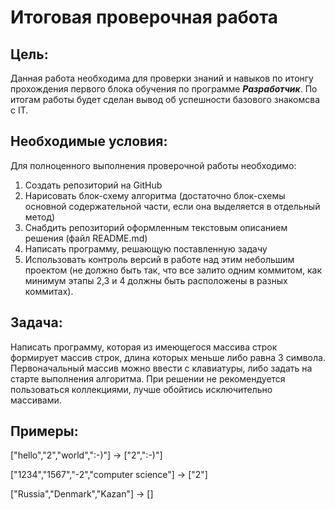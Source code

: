 # Итоговая проверочная работа

## Цель: 
Данная работа необходима для проверки знаний и навыков по итонгу прохождения первого блока обучения по программе _**Разработчик**_. По итогам работы будет сделан вывод об успешности базового знакомсва с IT.

## Необходимые условия:
Для полноценного выполнения проверочной работы необходимо:
1. Создать репозиторий на GitHub
2. Нарисовать блок-схему алгоритма (достаточно блок-схемы основной содержательной части, если она выделяется в отдельный метод)
3. Снабдить репозиторий оформленным текстовым описанием решения (файл README.md)
4. Написать программу, решающую поставленную задачу
5. Использовать контроль версий в работе над этим небольшим проектом (не должно быть так, что все залито одним коммитом, как минимум этапы 2,3 и 4 должны быть расположены в разных коммитах).

## Задача:
Написать программу, которая из имеющегося массива строк формирует массив строк, длина которых меньше либо равна 3 символа. Первоначальный массив можно ввести с клавиатуры, либо задать на старте выполнения алгоритма. При решении не рекомендуется пользоваться коллекциями, лучше обойтись исключительно массивами.

## Примеры:
["hello","2","world",":-)"] -> ["2",":-)"]

["1234","1567","-2","computer science"] -> ["2"]

["Russia","Denmark","Kazan"] -> []
